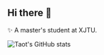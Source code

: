 ## Hi there 👋

✨ A master's student at XJTU.

![Taot's GitHub stats](https://github-readme-stats.vercel.app/api?username=xiaguwuwu)
<!--
**xiaguwuwu/xiaguwuwu** is a ✨ _special_ ✨ repository because its `README.md` (this file) appears on your GitHub profile.

Here are some ideas to get you started:

- 🔭 I’m currently working on ...
- 🌱 I’m currently learning ...
- 👯 I’m looking to collaborate on ...
- 🤔 I’m looking for help with ...
- 💬 Ask me about ...
- 📫 How to reach me: ...
- 😄 Pronouns: ...
- ⚡ Fun fact: ...
-->
